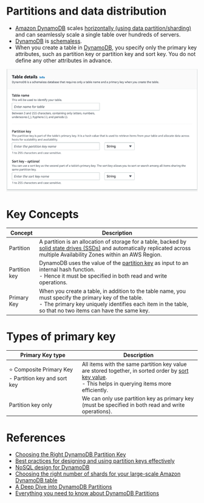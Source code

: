 # Partitions and data distribution
- [Amazon DynamoDB](https://aws.amazon.com/blogs/database/choosing-the-right-dynamodb-partition-key/) scales [horizontally (using data partition/sharding)](../../../3_Databases/3_ScalabilityTechniques/PartitioningSharding/Readme.md) and can seamlessly scale a single table over hundreds of servers.
- [DynamoDB](Readme.md) is [schemaless](https://aws.amazon.com/blogs/database/should-your-dynamodb-table-be-normalized-or-denormalized/).
- When you create a table in [DynamoDB](Readme.md), you specify only the primary key attributes, such as partition key or partition key and sort key. You do not define any other attributes in advance.

![](assests/dynamodb_partition_key_setup.png)

# Key Concepts

| Concept       | Description                                                                                                                                                                                                                             |
|---------------|-----------------------------------------------------------------------------------------------------------------------------------------------------------------------------------------------------------------------------------------|
| Partition     | A partition is an allocation of storage for a table, backed by [solid state drives (SSDs)](../../../11_FileStorages/StorageOptions.md) and automatically replicated across multiple Availability Zones within an AWS Region. |
| Partition key | DynamoDB uses the value of the [partition key](../../../3_Databases/3_ScalabilityTechniques/PartitioningSharding/PartitionKey/Readme.md) as input to an internal hash function. <br/>- Hence it must be specified in both read and write operations.   |
| Primary Key   | When you create a table, in addition to the table name, you must specify the primary key of the table. <br/>- The primary key uniquely identifies each item in the table, so that no two items can have the same key.                   |

# Types of primary key

| Primary Key type                                          | Description                                                                                                                                                                                                                            |
|-----------------------------------------------------------|----------------------------------------------------------------------------------------------------------------------------------------------------------------------------------------------------------------------------------------|
| :star: Composite Primary Key - Partition key and sort key | All items with the same partition key value are stored together, in sorted order by [sort key value](../../../3_Databases/3_ScalabilityTechniques/PartitioningSharding/PartitionKey/SortKey.md).<br/>- This helps in querying items more efficiently. |
| Partition key only                                        | We can only use partition key as primary key (must be specified in both read and write operations).                                                                                                                                    |

# References
- [Choosing the Right DynamoDB Partition Key](https://aws.amazon.com/blogs/database/choosing-the-right-dynamodb-partition-key/)
- [Best practices for designing and using partition keys effectively](https://docs.aws.amazon.com/amazondynamodb/latest/developerguide/bp-partition-key-design.html#bp-partition-key-partitions-adaptive)
- [NoSQL design for DynamoDB](https://docs.aws.amazon.com/amazondynamodb/latest/developerguide/bp-general-nosql-design.html)
- [Choosing the right number of shards for your large-scale Amazon DynamoDB table](https://aws.amazon.com/blogs/database/choosing-the-right-number-of-shards-for-your-large-scale-amazon-dynamodb-table/)
- [A Deep Dive into DynamoDB Partitions](https://shinesolutions.com/2016/06/27/a-deep-dive-into-dynamodb-partitions/)
- [Everything you need to know about DynamoDB Partitions](https://www.alexdebrie.com/posts/dynamodb-partitions/)